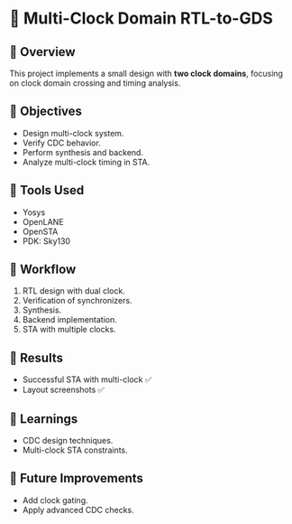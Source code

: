 # 📘 Multi-Clock Domain RTL-to-GDS

## 🔹 Overview
This project implements a small design with **two clock domains**, focusing on clock domain crossing and timing analysis.

## 🔹 Objectives
- Design multi-clock system.
- Verify CDC behavior.
- Perform synthesis and backend.
- Analyze multi-clock timing in STA.

## 🔹 Tools Used
- Yosys
- OpenLANE
- OpenSTA
- PDK: Sky130

## 🔹 Workflow
1. RTL design with dual clock.  
2. Verification of synchronizers.  
3. Synthesis.  
4. Backend implementation.  
5. STA with multiple clocks.  

## 🔹 Results
- Successful STA with multi-clock ✅  
- Layout screenshots ✅  

## 🔹 Learnings
- CDC design techniques.  
- Multi-clock STA constraints.  

## 🔹 Future Improvements
- Add clock gating.  
- Apply advanced CDC checks.  
